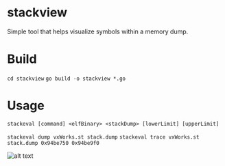 stackview
=========

Simple tool that helps visualize symbols within a memory dump.

Build
=====
`cd stackview`
`go build -o stackview *.go`

Usage
=====

 `stackeval [command] <elfBinary> <stackDump> [lowerLimit] [upperLimit]`

 `stackeval dump vxWorks.st stack.dump`
 `stackeval trace vxWorks.st stack.dump 0x94be750 0x94be9f0`

![alt text](https://raw.github.com/mikezuff/stackview/master/screenshot.png "Screenshot")



